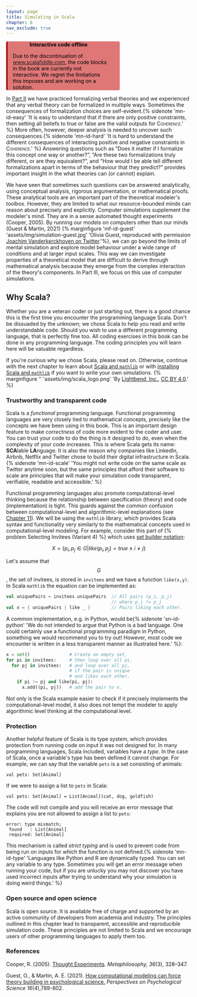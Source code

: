 ```yaml
---
layout: page
title: Simulating in Scala
chapter: 8
nav_exclude: true
---
```


<div class="warning" style='max-width: 55%;background-color:#DF7777; color: #000; border-left: solid #a00000 4px; border-radius: 4px; padding-right: 2em;'>
<span>
<p style='width: 100%;margin-top:1em; text-align:center'>
<b>Interactive code offline</b></p>
<p style='width: calc(100% - 1em);margin-left: 1em;'>
Due to the discontinuation of <a href="https://www.scalafiddle.com">www.scalafiddle.com</a>, the code blocks in the book are currently not interactive. We regret the limitations this imposes and are working on a solution.
</p></span>
</div>

In [Part II](/lovelace/content/part2) we have practiced formalizing verbal theories and we experienced that any verbal theory can be formalized in multiple ways. Sometimes the consequences of formalization choices are self-evident.{% sidenote 'mn-id-easy' 'It is easy to understand that if there are only positive constraints, then setting all beliefs to true or false are the valid outputs for <span style="font-variant: small-caps;">Coherence</span>.' %} More often, however, deeper analysis is needed to uncover such consequences.{% sidenote 'mn-id-hard' 'It is hard to understand the different consequences of interacting positive and negative constraints in <span style="font-variant: small-caps;">Coherence</span>.' %} Answering questions such as “Does it matter if I formalize this concept one way or another?”, “Are these two formalizations truly different, or are they equivalent?”, and “How would I be able tell different formalizations apart in terms of the behaviour that they predict?” provides important insight in the what theories can (or cannot) explain.

We have seen that sometimes such questions can be answered analytically, using conceptual analysis, rigorous argumentation, or mathematical proofs. These analytical tools are an important part of the theoretical modeler's toolbox. However, they are limited to what our resource-bounded minds can reason about precisely and explicitly. Computer simulations supplement the modeler's mind. They are in a sense automated thought experiments (Cooper, 2005). By running our models on computers other than our minds (Guest & Martin, 2021) {% marginfigure 'mf-id-guest' 'assets/img/simulation-guest.jpg' 'Olivia Guest, reproduced with permission [Joachim Vanderkerckhoven on Twitter](https://archive.md/bEwGU).'%}, we can go beyond the limits of mental simulation and explore model behaviour under a wide range of conditions and at larger input scales. This way we can investigate properties of a theoretical model that are difficult to derive through mathematical analysis because they emerge from the complex interaction of the theory's components. In Part III, we focus on this use of computer simulations.


## Why Scala?
Whether you are a veteran coder or just starting out, there is a good chance this is the first time you encounter the programming language Scala. Don't be dissuaded by the unknown; we chose Scala to help you read and write understandable code. Should you wish to use a different programming language, that is perfectly fine too. All coding exercises in this book can be done in any programming language. The coding principles you will learn here will be valuable regardless.

If you're curious why we chose Scala, please read on. Otherwise, continue with the next chapter to learn about [Scala and ```mathlib```](/lovelace/part_iii/mathlib) or with [installing Scala and ```mathlib```](/lovelace/part_iii/simulating#installing-scala-and-mathlib) if you want to write your own simulations. {% marginfigure '' 'assets/img/scala_logo.png' 'By [Lightbend, Inc.](https://www.lightbend.com/assets/images/brand/scala/scala-logos/svg/scala-full-color.svg), [CC BY 4.0](https://commons.wikimedia.org/w/index.php?curid=94026409).' %}


### Trustworthy and transparent code
Scala is a *functional* programming language. Functional programming languages are very closely tied to mathematical concepts, precisely like the concepts we have been using in this book. This is an important design feature to make *correctness* of code more evident to the coder and user. You can trust your code to do the thing is it designed to do, even when the complexity of your code increases. This is where Scala gets its name: **SCA**lable **LA**nguage. It is also the reason why companies like LinkedIn, Airbnb, Netflix and Twitter chose to build their digital infrastructure in Scala.{% sidenote 'mn-id-scale' 'You might not write code on the same scale as Twitter anytime soon, but the same principles that afford their software to scale are principles that will make your simulation code transparent, verifiable, readable and accessible.' %}

Functional programming languages also promote computational-level thinking because the relationship between specification (theory) and code (implementation) is tight. This guards against the common confusion between computational-level and algorithmic-level explanations (see [Chapter 11](/lovelace/part_iii/sim_coherence)). We will be using the ```mathlib``` library, which provides Scala syntax and functionality very similarly to the mathematical concepts used in computational-level modeling. For example, consider this part of {% problem Selecting Invitees (Variant 4) %} which uses [set builder notation](/lovelace/part_i/math#set-builder):

$$X=\left\{p_i,p_j\in G\middle|like(p_i,p_j)=true\wedge i\neq j\right\}$$

Let's assume that $$G$$, the set of invitees, is stored in ```invitees``` and we have a function ```like(x,y)```. In Scala ```mathlib``` the equation can be implemented as:

```scala
val uniquePairs = invitees.uniquePairs  // All pairs (p_i, p_j)
                                        // where p_i != p_j
val x = { uniquePairs | like _ }        // Pairs liking each other.
```

A common implementation, e.g. in Python, would be{% sidenote 'sn-id-python' 'We do not intended to argue that Python is a bad language. One could certainly use a functional programming paradigm in Python, something we would recommend you to try out! However, most code we encounter is written in a less transparent manner as illustrated here.' %}:
```python
x = set()               # Create an empty set,
for pi in invitees:     # then loop over all pi,
  for pj in invitees:   # and loop over all pj,
                        # if the pair is unique
                        # and likes each other,
    if pi != pj and like(pi, pj):
      x.add((pi, pj))   # add the pair to x.
```

Not only is the Scala example easier to check if it precisely implements the computational-level model, it also does not tempt the modeler to apply algorithmic level thinking at the computational level.

### Protection
Another helpful feature of Scala is its type system, which provides protection from running code on input it was not designed for. In many programming languages, Scala included, variables have a *type*. In the case of Scala, once a variable's type has been defined it cannot change. For example, we can say that the variable ```pets``` is a set consisting of animals:
```
val pets: Set[Animal]          
```
If we were to assign a list to ```pets``` in Scala:
```
val pets: Set[Animal] = List[Animal](cat, dog, goldfish)
```
The code will not compile and you will receive an error message that explains you are not allowed to assign a list to ```pets```:
```
error: type mismatch;
 found   : List[Animal]
 required: Set[Animal]
```
This mechanism is called *strict typing* and is used to prevent code from being run on inputs for which the function is not defined.{% sidenote 'mn-id-type' 'Languages like Python and R are dynamically typed. You can set any variable to any type. Sometimes you will get an error message when running your code, but if you are unlucky you may not discover you have used incorrect inputs after trying to understand why your simulation is doing weird things.' %}

### Open source and open science
Scala is open source. It is available free of charge and supported by an active community of developers from academia and industry. The principles outlined in this chapter lead to transparent, accessible and reproducible simulation code. These principles are not limited to Scala and we encourage users of other programming languages to apply them too.

[//]: # (## Installing Scala and ```mathlib```)

### References

Cooper, R. (2005). [Thought Experiments](https://onlinelibrary.wiley.com/doi/pdf/10.1111/j.1467-9973.2005.00372.x). *Metaphilosophy, 36*(3), 328–347.

Guest, O., & Martin, A. E. (2021). [How computational modeling can force theory building in psychological science.](https://doi.org/10.1177/1745691620970585) *Perspectives on Psychological Science 16*(4),789-802.
